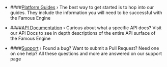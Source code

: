 * ####[Platform Guides][guides] &rsaquo;
    The best way to get started is to hop into our guides. They include the information you will need to be successful with the Famous Engine

* ####[API Documentation][docs] &rsaquo;
    Curious about what a specific API does? Visit our API Docs to see in depth descriptions of the entire API surface of the Famous Engine

* ####[Support][support] &rsaquo;
    Found a bug? Want to submit a Pull Request? Need one on one help? All these questions and more are answered on our support page
    
[guides]: /learn
[docs]: /docs
[support]: /support